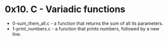 # 0x10. C - Variadic functions

- 0-sum_them_all.c - a function that returns the sum of all its parameters.
- 1-print_numbers.c - a function that prints numbers, followed by a new line.
